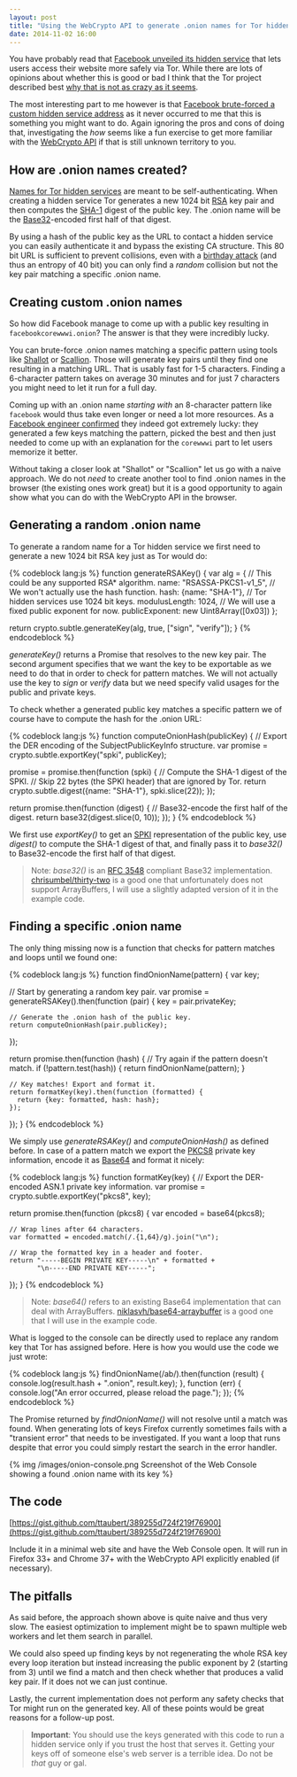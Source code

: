 ```yaml
---
layout: post
title: "Using the WebCrypto API to generate .onion names for Tor hidden services"
date: 2014-11-02 16:00
---
```


You have probably read that
[Facebook unveiled its hidden service](https://www.facebook.com/notes/protect-the-graph/making-connections-to-facebook-more-secure/1526085754298237)
that lets users access their website more safely via Tor. While there are lots
of opinions about whether this is good or bad I think that
the Tor project described best [why that is not as crazy as it seems](https://blog.torproject.org/blog/facebook-hidden-services-and-https-certs).

The most interesting part to me however is that
[Facebook brute-forced a custom hidden service address](https://lists.torproject.org/pipermail/tor-talk/2014-October/035412.html)
as it never occurred to me that this is something you might want to do. Again
ignoring the pros and cons of doing that, investigating the *how* seems like a
fun exercise to get more familiar with the
[WebCrypto API](http://dvcs.w3.org/hg/webcrypto-api/raw-file/tip/spec/Overview.html)
if that is still unknown territory to you.

## How are .onion names created?

[Names for Tor hidden services](https://trac.torproject.org/projects/tor/wiki/doc/HiddenServiceNames)
are meant to be self-authenticating. When creating a hidden service Tor
generates a new 1024 bit [RSA](https://en.wikipedia.org/wiki/RSA_%28cryptosystem%29)
key pair and then computes the [SHA-1](https://en.wikipedia.org/wiki/SHA-1)
digest of the public key. The .onion name will be the
[Base32](http://en.wikipedia.org/wiki/Base32)-encoded first half of that digest.

By using a hash of the public key as the URL to contact a hidden service you
can easily authenticate it and bypass the existing CA structure. This 80 bit
URL is sufficient to prevent collisions, even with
a [birthday attack](http://en.wikipedia.org/wiki/Birthday_attack) (and thus an
entropy of 40 bit) you can only find a *random* collision but not the key pair
matching a specific .onion name.

## Creating custom .onion names

So how did Facebook manage to come up with a public key resulting in
`facebookcorewwwi.onion`? The answer is that they were incredibly lucky.

You can brute-force .onion names matching a specific pattern using tools like
[Shallot](https://github.com/katmagic/Shallot) or
[Scallion](https://github.com/lachesis/scallion). Those will generate key pairs
until they find one resulting in a matching URL. That is usably fast for 1-5
characters. Finding a 6-character pattern takes on average 30 minutes and for
just 7 characters you might need to let it run for a full day.

Coming up with an .onion name *starting with* an 8-character pattern like
`facebook` would thus take even longer or need a lot more resources. As a
[Facebook engineer confirmed](https://lists.torproject.org/pipermail/tor-talk/2014-October/035413.html)
they indeed got extremely lucky: they generated a few keys matching the pattern,
picked the best and then just needed to come up with an explanation for the
`corewwwi` part to let users memorize it better.

Without taking a closer look at "Shallot" or "Scallion" let us go with a naive
approach. We do not *need* to create another tool to find .onion names in the
browser (the existing ones work great) but it is a good opportunity to again
show what you can do with the WebCrypto API in the browser.

## Generating a random .onion name

To generate a random name for a Tor hidden service we first need to generate
a new 1024 bit RSA key just as Tor would do:

{% codeblock lang:js %}
function generateRSAKey() {
  var alg = {
    // This could be any supported RSA* algorithm.
    name: "RSASSA-PKCS1-v1_5",
    // We won't actually use the hash function.
    hash: {name: "SHA-1"},
    // Tor hidden services use 1024 bit keys.
    modulusLength: 1024,
    // We will use a fixed public exponent for now.
    publicExponent: new Uint8Array([0x03])
  };

  return crypto.subtle.generateKey(alg, true, ["sign", "verify"]);
}
{% endcodeblock %}

*generateKey()* returns a Promise that resolves to the new key pair. The second
argument specifies that we want the key to be exportable as we need to do that
in order to check for pattern matches. We will not actually use the key to
*sign* or *verify* data but we need specify valid usages for the public and
private keys.

To check whether a generated public key matches a specific pattern we of course
have to compute the hash for the .onion URL:

{% codeblock lang:js %}
function computeOnionHash(publicKey) {
  // Export the DER encoding of the SubjectPublicKeyInfo structure.
  var promise = crypto.subtle.exportKey("spki", publicKey);

  promise = promise.then(function (spki) {
    // Compute the SHA-1 digest of the SPKI.
    // Skip 22 bytes (the SPKI header) that are ignored by Tor.
    return crypto.subtle.digest({name: "SHA-1"}, spki.slice(22));
  });

  return promise.then(function (digest) {
    // Base32-encode the first half of the digest.
    return base32(digest.slice(0, 10));
  });
}
{% endcodeblock %}

We first use *exportKey()* to get an [SPKI](https://tools.ietf.org/html/rfc5280)
representation of the public key, use *digest()* to compute the SHA-1 digest
of that, and finally pass it to *base32()* to Base32-encode the first half of
that digest.

> Note: *base32()* is an [RFC 3548](https://tools.ietf.org/html/rfc3548)
> compliant Base32 implementation. [chrisumbel/thirty-two](https://github.com/chrisumbel/thirty-two)
> is a good one that unfortunately does not support ArrayBuffers, I will use a
> slightly adapted version of it in the example code.

## Finding a specific .onion name

The only thing missing now is a function that checks for pattern matches and
loops until we found one:

{% codeblock lang:js %}
function findOnionName(pattern) {
  var key;

  // Start by generating a random key pair.
  var promise = generateRSAKey().then(function (pair) {
    key = pair.privateKey;

    // Generate the .onion hash of the public key.
    return computeOnionHash(pair.publicKey);
  });

  return promise.then(function (hash) {
    // Try again if the pattern doesn't match.
    if (!pattern.test(hash)) {
      return findOnionName(pattern);
    }

    // Key matches! Export and format it.
    return formatKey(key).then(function (formatted) {
      return {key: formatted, hash: hash};
    });
  });
}
{% endcodeblock %}

We simply use *generateRSAKey()* and *computeOnionHash()* as defined before.
In case of a pattern match we export the
[PKCS8](http://tools.ietf.org/html/rfc5208) private key information, encode it
as [Base64](https://en.wikipedia.org/wiki/Base64) and format it nicely:

{% codeblock lang:js %}
function formatKey(key) {
  // Export the DER-encoded ASN.1 private key information.
  var promise = crypto.subtle.exportKey("pkcs8", key);

  return promise.then(function (pkcs8) {
    var encoded = base64(pkcs8);

    // Wrap lines after 64 characters.
    var formatted = encoded.match(/.{1,64}/g).join("\n");

    // Wrap the formatted key in a header and footer.
    return "-----BEGIN PRIVATE KEY-----\n" + formatted +
           "\n-----END PRIVATE KEY-----";
  });
}
{% endcodeblock %}

> Note: *base64()* refers to an existing Base64 implementation that can deal with
> ArrayBuffers. [niklasvh/base64-arraybuffer](https://github.com/niklasvh/base64-arraybuffer)
> is a good one that I will use in the example code.

What is logged to the console can be directly used to replace any random key
that Tor has assigned before. Here is how you would use the code we just wrote:

{% codeblock lang:js %}
findOnionName(/ab/).then(function (result) {
  console.log(result.hash + ".onion", result.key);
}, function (err) {
  console.log("An error occurred, please reload the page.");
});
{% endcodeblock %}

The Promise returned by *findOnionName()* will not resolve until a match was
found. When generating lots of keys Firefox currently sometimes fails with a
"transient error" that needs to be investigated. If you want a loop that runs
despite that error you could simply restart the search in the error handler.

{% img /images/onion-console.png Screenshot of the Web Console showing a found .onion name with its key %}

## The code

[https://gist.github.com/ttaubert/389255d724f219f76900](https://gist.github.com/ttaubert/389255d724f219f76900)

Include it in a minimal web site and have the Web Console open. It will run in
Firefox 33+ and Chrome 37+ with the WebCrypto API explicitly enabled (if
necessary).

## The pitfalls

As said before, the approach shown above is quite naive and thus very slow. The
easiest optimization to implement might be to spawn multiple web workers and
let them search in parallel.

We could also speed up finding keys by not regenerating the whole RSA key every
loop iteration but instead increasing the public exponent by 2 (starting from 3)
until we find a match and then check whether that produces a valid key pair.
If it does not we can just continue.

Lastly, the current implementation does not perform any safety checks that Tor
might run on the generated key. All of these points would be great reasons for
a follow-up post.

> **Important**: You should use the keys generated with this code to run a
> hidden service only if you trust the host that serves it. Getting your keys
> off of someone else's web server is a terrible idea. Do not be *that* guy or gal.
